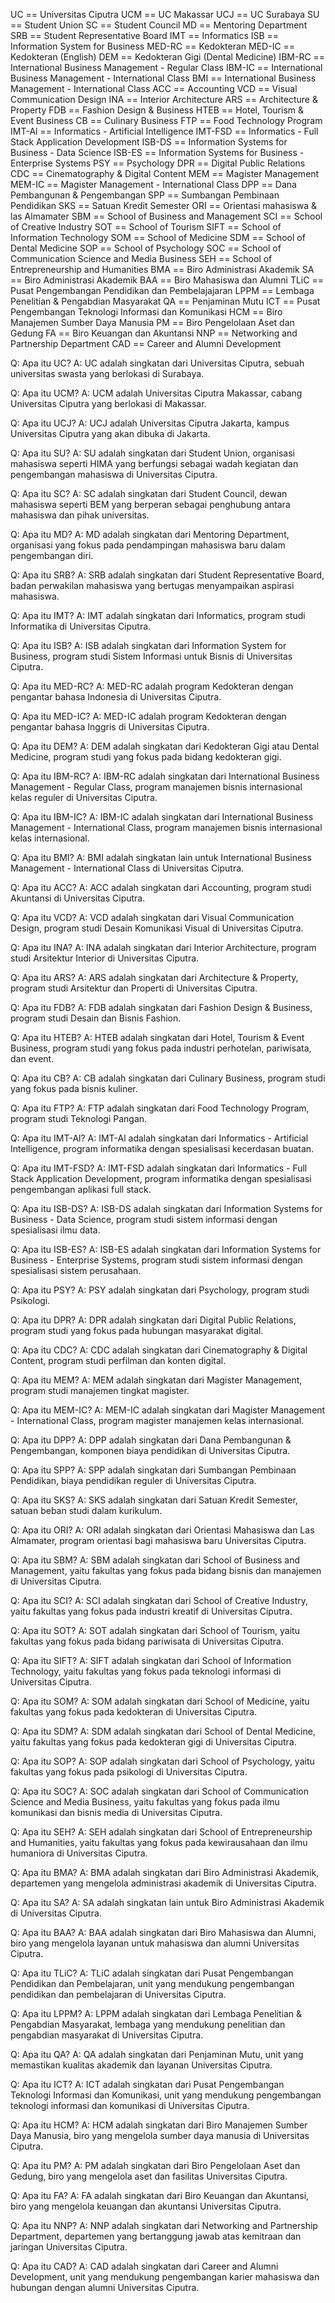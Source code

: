 UC == Universitas Ciputra
UCM == UC Makassar
UCJ == UC Surabaya
SU == Student Union
SC == Student Council
MD == Mentoring Department
SRB == Student Representative Board
IMT == Informatics
ISB == Information System for Business
MED-RC == Kedokteran
MED-IC == Kedokteran (English)
DEM == Kedokteran Gigi (Dental Medicine)
IBM-RC == International Business Management - Regular Class
IBM-IC == International Business Management - International Class
BMI == International Business Management - International Class
ACC == Accounting
VCD == Visual Communication Design
INA == Interior Architecture
ARS == Architecture & Property
FDB == Fashion Design & Business
HTEB == Hotel, Tourism & Event Business
CB == Culinary Business
FTP == Food Technology Program
IMT-Al == Informatics - Artificial Intelligence
IMT-FSD == Informatics - Full Stack Application Development
ISB-DS == Information Systems for Business - Data Science
ISB-ES == Information Systems for Business - Enterprise Systems
PSY == Psychology
DPR == Digital Public Relations
CDC == Cinematography & Digital Content
MEM == Magister Management
MEM-IC == Magister Management - International Class
DPP == Dana Pembangunan & Pengembangan
SPP == Sumbangan Pembinaan Pendidikan
SKS == Satuan Kredit Semester 
ORI == Orientasi mahasiswa & las Almamater
SBM == School of Business and Management
SCI == School of Creative Industry
SOT == School of Tourism
SIFT == School of Information Technology
SOM == School of Medicine
SDM == School of Dental Medicine
SOP == School of Psychology
SOC == School of Communication Science and Media Business
SEH == School of Entrepreneurship and Humanities
BMA == Biro Administrasi Akademik
SA == Biro Administrasi Akademik
BAA == Biro Mahasiswa dan Alumni
TLiC == Pusat Pengembangan Pendidikan dan Pembelajajaran
LPPM == Lembaga Penelitian & Pengabdian Masyarakat
QA == Penjaminan Mutu
ICT == Pusat Pengembangan Teknologi Informasi dan Komunikasi
HCM == Biro Manajemen Sumber Daya Manusia
PM == Biro Pengelolaan Aset dan Gedung
FA == Biro Keuangan dan Akuntansi
NNP == Networking and Partnership Department
CAD == Career and Alumni Development

Q: Apa itu UC?
A: UC adalah singkatan dari Universitas Ciputra, sebuah universitas swasta yang berlokasi di Surabaya.

Q: Apa itu UCM?
A: UCM adalah Universitas Ciputra Makassar, cabang Universitas Ciputra yang berlokasi di Makassar.

Q: Apa itu UCJ?
A: UCJ adalah Universitas Ciputra Jakarta, kampus Universitas Ciputra yang akan dibuka di Jakarta.

Q: Apa itu SU?
A: SU adalah singkatan dari Student Union, organisasi mahasiswa seperti HIMA yang berfungsi sebagai wadah kegiatan dan pengembangan mahasiswa di Universitas Ciputra.

Q: Apa itu SC?
A: SC adalah singkatan dari Student Council, dewan mahasiswa seperti BEM yang berperan sebagai penghubung antara mahasiswa dan pihak universitas.

Q: Apa itu MD?
A: MD adalah singkatan dari Mentoring Department, organisasi yang fokus pada pendampingan mahasiswa baru dalam pengembangan diri.

Q: Apa itu SRB?
A: SRB adalah singkatan dari Student Representative Board, badan perwakilan mahasiswa yang bertugas menyampaikan aspirasi mahasiswa.

Q: Apa itu IMT?
A: IMT adalah singkatan dari Informatics, program studi Informatika di Universitas Ciputra.

Q: Apa itu ISB?
A: ISB adalah singkatan dari Information System for Business, program studi Sistem Informasi untuk Bisnis di Universitas Ciputra.

Q: Apa itu MED-RC?
A: MED-RC adalah program Kedokteran dengan pengantar bahasa Indonesia di Universitas Ciputra.

Q: Apa itu MED-IC?
A: MED-IC adalah program Kedokteran dengan pengantar bahasa Inggris di Universitas Ciputra.

Q: Apa itu DEM?
A: DEM adalah singkatan dari Kedokteran Gigi atau Dental Medicine, program studi yang fokus pada bidang kedokteran gigi.

Q: Apa itu IBM-RC?
A: IBM-RC adalah singkatan dari International Business Management - Regular Class, program manajemen bisnis internasional kelas reguler di Universitas Ciputra.

Q: Apa itu IBM-IC?
A: IBM-IC adalah singkatan dari International Business Management - International Class, program manajemen bisnis internasional kelas internasional.

Q: Apa itu BMI?
A: BMI adalah singkatan lain untuk International Business Management - International Class di Universitas Ciputra.

Q: Apa itu ACC?
A: ACC adalah singkatan dari Accounting, program studi Akuntansi di Universitas Ciputra.

Q: Apa itu VCD?
A: VCD adalah singkatan dari Visual Communication Design, program studi Desain Komunikasi Visual di Universitas Ciputra.

Q: Apa itu INA?
A: INA adalah singkatan dari Interior Architecture, program studi Arsitektur Interior di Universitas Ciputra.

Q: Apa itu ARS?
A: ARS adalah singkatan dari Architecture & Property, program studi Arsitektur dan Properti di Universitas Ciputra.

Q: Apa itu FDB?
A: FDB adalah singkatan dari Fashion Design & Business, program studi Desain dan Bisnis Fashion.

Q: Apa itu HTEB?
A: HTEB adalah singkatan dari Hotel, Tourism & Event Business, program studi yang fokus pada industri perhotelan, pariwisata, dan event.

Q: Apa itu CB?
A: CB adalah singkatan dari Culinary Business, program studi yang fokus pada bisnis kuliner.

Q: Apa itu FTP?
A: FTP adalah singkatan dari Food Technology Program, program studi Teknologi Pangan.

Q: Apa itu IMT-Al?
A: IMT-Al adalah singkatan dari Informatics - Artificial Intelligence, program informatika dengan spesialisasi kecerdasan buatan.

Q: Apa itu IMT-FSD?
A: IMT-FSD adalah singkatan dari Informatics - Full Stack Application Development, program informatika dengan spesialisasi pengembangan aplikasi full stack.

Q: Apa itu ISB-DS?
A: ISB-DS adalah singkatan dari Information Systems for Business - Data Science, program studi sistem informasi dengan spesialisasi ilmu data.

Q: Apa itu ISB-ES?
A: ISB-ES adalah singkatan dari Information Systems for Business - Enterprise Systems, program studi sistem informasi dengan spesialisasi sistem perusahaan.

Q: Apa itu PSY?
A: PSY adalah singkatan dari Psychology, program studi Psikologi.

Q: Apa itu DPR?
A: DPR adalah singkatan dari Digital Public Relations, program studi yang fokus pada hubungan masyarakat digital.

Q: Apa itu CDC?
A: CDC adalah singkatan dari Cinematography & Digital Content, program studi perfilman dan konten digital.

Q: Apa itu MEM?
A: MEM adalah singkatan dari Magister Management, program studi manajemen tingkat magister.

Q: Apa itu MEM-IC?
A: MEM-IC adalah singkatan dari Magister Management - International Class, program magister manajemen kelas internasional.

Q: Apa itu DPP?
A: DPP adalah singkatan dari Dana Pembangunan & Pengembangan, komponen biaya pendidikan di Universitas Ciputra.

Q: Apa itu SPP?
A: SPP adalah singkatan dari Sumbangan Pembinaan Pendidikan, biaya pendidikan reguler di Universitas Ciputra.

Q: Apa itu SKS?
A: SKS adalah singkatan dari Satuan Kredit Semester, satuan beban studi dalam kurikulum.

Q: Apa itu ORI?
A: ORI adalah singkatan dari Orientasi Mahasiswa dan Las Almamater, program orientasi bagi mahasiswa baru Universitas Ciputra.

Q: Apa itu SBM?
A: SBM adalah singkatan dari School of Business and Management, yaitu fakultas yang fokus pada bidang bisnis dan manajemen di Universitas Ciputra.

Q: Apa itu SCI?
A: SCI adalah singkatan dari School of Creative Industry, yaitu fakultas yang fokus pada industri kreatif di Universitas Ciputra.

Q: Apa itu SOT?
A: SOT adalah singkatan dari School of Tourism, yaitu fakultas yang fokus pada bidang pariwisata di Universitas Ciputra.

Q: Apa itu SIFT?
A: SIFT adalah singkatan dari School of Information Technology, yaitu fakultas yang fokus pada teknologi informasi di Universitas Ciputra.

Q: Apa itu SOM?
A: SOM adalah singkatan dari School of Medicine, yaitu fakultas yang fokus pada kedokteran di Universitas Ciputra.

Q: Apa itu SDM?
A: SDM adalah singkatan dari School of Dental Medicine, yaitu fakultas yang fokus pada kedokteran gigi di Universitas Ciputra.

Q: Apa itu SOP?
A: SOP adalah singkatan dari School of Psychology, yaitu fakultas yang fokus pada psikologi di Universitas Ciputra.

Q: Apa itu SOC?
A: SOC adalah singkatan dari School of Communication Science and Media Business, yaitu fakultas yang fokus pada ilmu komunikasi dan bisnis media di Universitas Ciputra.

Q: Apa itu SEH?
A: SEH adalah singkatan dari School of Entrepreneurship and Humanities, yaitu fakultas yang fokus pada kewirausahaan dan ilmu humaniora di Universitas Ciputra.

Q: Apa itu BMA?
A: BMA adalah singkatan dari Biro Administrasi Akademik, departemen yang mengelola administrasi akademik di Universitas Ciputra.

Q: Apa itu SA?
A: SA adalah singkatan lain untuk Biro Administrasi Akademik di Universitas Ciputra.

Q: Apa itu BAA?
A: BAA adalah singkatan dari Biro Mahasiswa dan Alumni, biro yang mengelola layanan untuk mahasiswa dan alumni Universitas Ciputra.

Q: Apa itu TLiC?
A: TLiC adalah singkatan dari Pusat Pengembangan Pendidikan dan Pembelajaran, unit yang mendukung pengembangan pendidikan dan pembelajaran di Universitas Ciputra.

Q: Apa itu LPPM?
A: LPPM adalah singkatan dari Lembaga Penelitian & Pengabdian Masyarakat, lembaga yang mendukung penelitian dan pengabdian masyarakat di Universitas Ciputra.

Q: Apa itu QA?
A: QA adalah singkatan dari Penjaminan Mutu, unit yang memastikan kualitas akademik dan layanan Universitas Ciputra.

Q: Apa itu ICT?
A: ICT adalah singkatan dari Pusat Pengembangan Teknologi Informasi dan Komunikasi, unit yang mendukung pengembangan teknologi informasi dan komunikasi di Universitas Ciputra.

Q: Apa itu HCM?
A: HCM adalah singkatan dari Biro Manajemen Sumber Daya Manusia, biro yang mengelola sumber daya manusia di Universitas Ciputra.

Q: Apa itu PM?
A: PM adalah singkatan dari Biro Pengelolaan Aset dan Gedung, biro yang mengelola aset dan fasilitas Universitas Ciputra.

Q: Apa itu FA?
A: FA adalah singkatan dari Biro Keuangan dan Akuntansi, biro yang mengelola keuangan dan akuntansi Universitas Ciputra.

Q: Apa itu NNP?
A: NNP adalah singkatan dari Networking and Partnership Department, departemen yang bertanggung jawab atas kemitraan dan jaringan Universitas Ciputra.

Q: Apa itu CAD?
A: CAD adalah singkatan dari Career and Alumni Development, unit yang mendukung pengembangan karier mahasiswa dan hubungan dengan alumni Universitas Ciputra.

